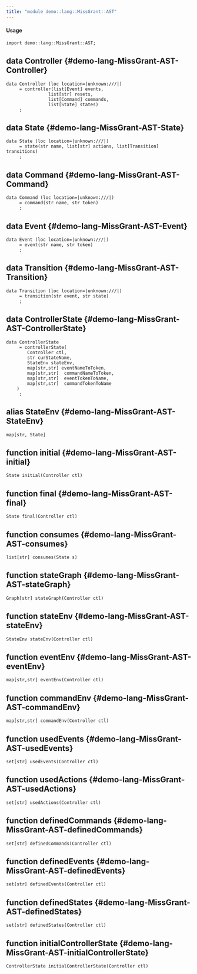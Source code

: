 ```yaml
---
title: "module demo::lang::MissGrant::AST"
---
```


#### Usage

`import demo::lang::MissGrant::AST;`


## data Controller {#demo-lang-MissGrant-AST-Controller}

```rascal
data Controller (loc location=|unknown:///|) 
     = controller(list[Event] events, 
				list[str] resets, 
				list[Command] commands,
				list[State] states)
     ;
```

## data State {#demo-lang-MissGrant-AST-State}

```rascal
data State (loc location=|unknown:///|) 
     = state(str name, list[str] actions, list[Transition] transitions)
     ;
```

## data Command {#demo-lang-MissGrant-AST-Command}

```rascal
data Command (loc location=|unknown:///|) 
     = command(str name, str token)
     ;
```

## data Event {#demo-lang-MissGrant-AST-Event}

```rascal
data Event (loc location=|unknown:///|) 
     = event(str name, str token)
     ;
```

## data Transition {#demo-lang-MissGrant-AST-Transition}

```rascal
data Transition (loc location=|unknown:///|) 
     = transition(str event, str state)
     ;
```

## data ControllerState {#demo-lang-MissGrant-AST-ControllerState}

```rascal
data ControllerState  
     = controllerState(
		Controller ctl,
		str curStateName, 
		StateEnv stateEnv,
		map[str,str] eventNameToToken,
		map[str,str]  commandNameToToken,
		map[str,str]  eventTokenToName,
		map[str,str]  commandTokenToName
	)
     ;
```

## alias StateEnv {#demo-lang-MissGrant-AST-StateEnv}

```rascal
map[str, State]

```

## function initial {#demo-lang-MissGrant-AST-initial}

```rascal
State initial(Controller ctl)

```

## function final {#demo-lang-MissGrant-AST-final}

```rascal
State final(Controller ctl)

```

## function consumes {#demo-lang-MissGrant-AST-consumes}

```rascal
list[str] consumes(State s)

```

## function stateGraph {#demo-lang-MissGrant-AST-stateGraph}

```rascal
Graph[str] stateGraph(Controller ctl)

```

## function stateEnv {#demo-lang-MissGrant-AST-stateEnv}

```rascal
StateEnv stateEnv(Controller ctl)

```

## function eventEnv {#demo-lang-MissGrant-AST-eventEnv}

```rascal
map[str,str] eventEnv(Controller ctl)

```

## function commandEnv {#demo-lang-MissGrant-AST-commandEnv}

```rascal
map[str,str] commandEnv(Controller ctl)

```

## function usedEvents {#demo-lang-MissGrant-AST-usedEvents}

```rascal
set[str] usedEvents(Controller ctl)

```

## function usedActions {#demo-lang-MissGrant-AST-usedActions}

```rascal
set[str] usedActions(Controller ctl)

```

## function definedCommands {#demo-lang-MissGrant-AST-definedCommands}

```rascal
set[str] definedCommands(Controller ctl)

```

## function definedEvents {#demo-lang-MissGrant-AST-definedEvents}

```rascal
set[str] definedEvents(Controller ctl)

```

## function definedStates {#demo-lang-MissGrant-AST-definedStates}

```rascal
set[str] definedStates(Controller ctl)

```

## function initialControllerState {#demo-lang-MissGrant-AST-initialControllerState}

```rascal
ControllerState initialControllerState(Controller ctl)

```

